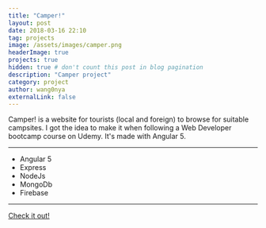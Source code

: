 ```yaml
---
title: "Camper!"
layout: post
date: 2018-03-16 22:10
tag: projects
image: /assets/images/camper.png
headerImage: true
projects: true
hidden: true # don't count this post in blog pagination
description: "Camper project"
category: project
author: wang0nya
externalLink: false
---
```


Camper! is a website for tourists (local and foreign) to browse for suitable campsites. I got the idea to make it when following a Web Developer bootcamp course on Udemy. It's made with Angular 5.

---

- Angular 5
- Express
- NodeJs
- MongoDb
- Firebase

---

<a href="https://camperproject.herokuapp.com/" target="_blank" class="evidence">Check it out!</a>

